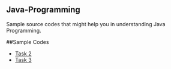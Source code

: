 ## Java-Programming
Sample source codes that might help you in understanding Java Programming.

##Sample Codes
- [Task 2](https://github.com/codemeron1/CP1-Variable-Declaration.git)
- [Task 3](https://github.com/codemeron1/CP1-Arithmethic-Table.git)
